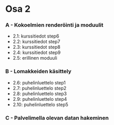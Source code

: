 # Osa 2

### A - Kokoelmien renderöinti ja moduulit
- 2.1: kurssitiedot step6
- 2.2: kurssitiedot step7
- 2.3: kurssitiedot step8
- 2.4: kurssitiedot step9
- 2.5: erillinen moduuli
### B - Lomakkeiden käsittely
- 2.6: puhelinluettelo step1
- 2.7: puhelinluettelo step2
- 2.8: puhelinluettelo step3
- 2.9: puhelinluettelo step4
- 2.10: puhelinluettelo step5
### C - Palvelimella olevan datan hakeminen